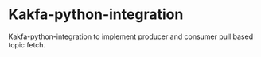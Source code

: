 # Kakfa-python-integration
Kakfa-python-integration to implement producer and consumer pull based topic fetch.
